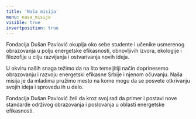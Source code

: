 ```yaml
---
title: 'Naša misija'
menu: nasa_misija
visible: true
invertposition: true
---
```

Fondacija Dušan Pavlović okuplja oko sebe studente i učenike usmerenog obrazovanja u polju energetske efikasnosti, obnovljivih izvora, ekologije i filozofije u cilju razvijanja i ostvarivanja novih ideja. 

U okviru naših snaga težimo da na što temeljitiji način doprinesemo obrazovanju i razvoju energetski efikasne Srbije i njenom očuvanju. Naša misija je da mladima pružimo mesto na kome mogu da se posvete otkrivanju svojih ideja i sprovedu ih u delo.

Fondacija Dušan Pavlović želi da kroz svoj rad da primer i postavi nove standarde održivog obrazovanja i poslovanja u oblasti energetske efikasnosti.